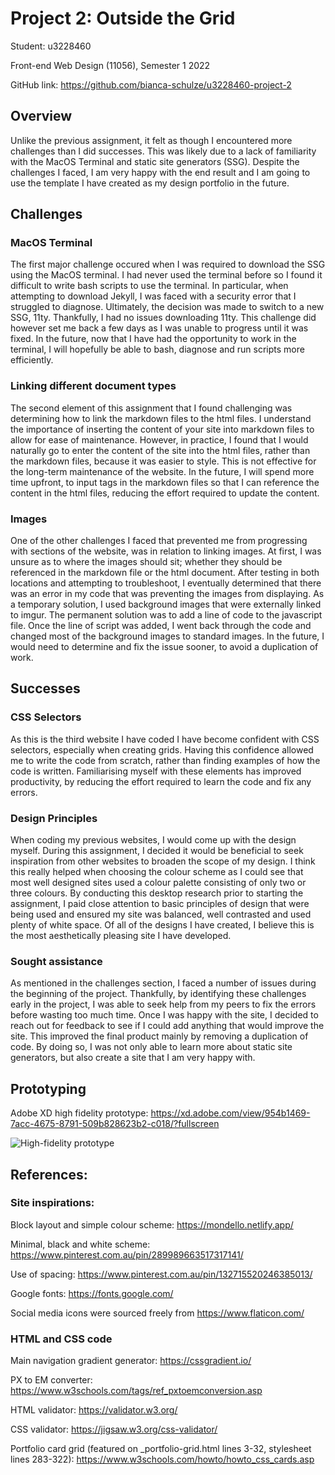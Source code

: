 # Project 2: Outside the Grid
Student: u3228460 

Front-end Web Design (11056), Semester 1 2022

GitHub link: https://github.com/bianca-schulze/u3228460-project-2
## Overview 
Unlike the previous assignment, it felt as though I encountered more challenges than I did successes. This was likely due to a lack of familiarity with the MacOS Terminal and static site generators (SSG). Despite the challenges I faced, I am very happy with the end result and I am going to use the template I have created as my design portfolio in the future. 

## Challenges 

### MacOS Terminal  
The first major challenge occured when I was required to download the SSG using the MacOS terminal. I had never used the terminal before so I found it difficult to write bash scripts to use the terminal. In particular, when attempting to download Jekyll, I was faced with a security error that I struggled to diagnose. Ultimately, the decision was made to switch to a new SSG, 11ty. Thankfully, I had no issues downloading 11ty. This challenge did however set me back a few days as I was unable to progress until it was fixed. In the future, now that I have had the opportunity to work in the terminal, I will hopefully be able to bash, diagnose and run scripts more efficiently. 

### Linking different document types 
The second element of this assignment that I found challenging was determining how to link the markdown files to the html files. I understand the importance of inserting the content of your site into markdown files to allow for ease of maintenance. However, in practice, I found that I would naturally go to enter the content of the site into the html files, rather than the markdown files, because it was easier to style. This is not effective for the long-term maintenance of the website. In the future, I will spend more time upfront, to input tags in the markdown files so that I can reference the content in the html files, reducing the effort required to update the content. 

### Images 
One of the other challenges I faced that prevented me from progressing with sections of the website, was in relation to linking images. At first, I was unsure as to where the images should sit; whether they should be referenced in the markdown file or the html document. After testing in both locations and attempting to troubleshoot, I eventually determined that there was an error in my code that was preventing the images from displaying. As a temporary solution, I used background images that were externally linked to imgur. The permanent solution was to add a line of code to the javascript file. Once the line of script was added, I went back through the code and changed most of the background images to standard images. In the future, I would need to determine and fix the issue sooner, to avoid a duplication of work. 



## Successes 

### CSS Selectors
As this is the third website I have coded I have become confident with CSS selectors, especially when creating grids. Having this confidence allowed me to write the code from scratch, rather than finding examples of how the code is written. Familiarising myself with these elements has improved productivity, by reducing the effort required to learn the code and fix any errors. 

### Design Principles
When coding my previous websites, I would come up with the design myself. During this assignment, I decided it would be beneficial to seek inspiration from other websites to broaden the scope of my design. I think this really helped when choosing the colour scheme as I could see that most well designed sites used a colour palette consisting of only two or three colours. By conducting this desktop research prior to starting the assignment, I paid close attention to basic principles of design that were being used and ensured my site was balanced, well contrasted and used plenty of white space. Of all of the designs I have created, I believe this is the most aesthetically pleasing site I have developed. 

### Sought assistance
As mentioned in the challenges section, I faced a number of issues during the beginning of the project. Thankfully, by identifying these challenges early in the project, I was able to seek help from my peers to fix the errors before wasting too much time. Once I was happy with the site, I decided to reach out for feedback to see if I could add anything that would improve the site. This improved the final product mainly by removing a duplication of code. By doing so, I was not only able to learn more about static site generators, but also create a site that I am very happy with. 

## Prototyping 

Adobe XD high fidelity prototype: https://xd.adobe.com/view/954b1469-7acc-4675-8791-509b828623b2-c018/?fullscreen

![High-fidelity prototype](https://i.imgur.com/yavaJ8m.png)

## References:

### Site inspirations:

Block layout and simple colour scheme: https://mondello.netlify.app/

Minimal, black and white scheme: https://www.pinterest.com.au/pin/289989663517317141/

Use of spacing: https://www.pinterest.com.au/pin/132715520246385013/

Google fonts:
https://fonts.google.com/

Social media icons were sourced freely from https://www.flaticon.com/

### HTML and CSS code
Main navigation gradient generator:
https://cssgradient.io/

PX to EM converter:
https://www.w3schools.com/tags/ref_pxtoemconversion.asp

HTML validator:
https://validator.w3.org/

CSS validator:
https://jigsaw.w3.org/css-validator/

Portfolio card grid (featured on _portfolio-grid.html lines 3-32, stylesheet lines 283-322):
https://www.w3schools.com/howto/howto_css_cards.asp
